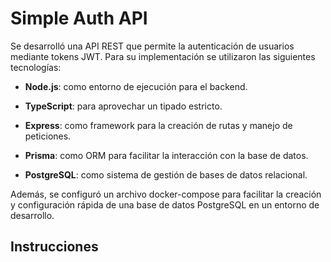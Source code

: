 # Simple Auth API

Se desarrolló una API REST que permite la autenticación de usuarios mediante tokens JWT. Para su implementación se utilizaron las siguientes tecnologías:

- **Node.js**: como entorno de ejecución para el backend.

- **TypeScript**: para aprovechar un tipado estricto.

- **Express**: como framework para la creación de rutas y manejo de peticiones.

- **Prisma**: como ORM para facilitar la interacción con la base de datos.

- **PostgreSQL**: como sistema de gestión de bases de datos relacional.

Además, se configuró un archivo docker-compose para facilitar la creación y configuración rápida de una base de datos PostgreSQL en un entorno de desarrollo.


## Instrucciones